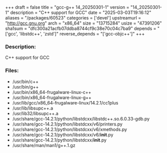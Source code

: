+++
draft = false
title = "gcc-g++ 14_20250301-1"
version = "14_20250301-1"
description = "C++ support for GCC"
date = "2025-03-03T19:16:12"
aliases = "/packages/60523"
categories = ['devel']
upstreamurl = "http://gcc.gnu.org"
arch = "x86_64"
size = "13715284"
usize = "47391206"
sha1sum = "dfc300a21acfb07ddba8744cf9c38e70c04c7ba9"
depends = "['gcc', 'libstdc++', 'zstd']"
reverse_depends = "['gcc-objc++']"
+++
### Description: 
C++ support for GCC

### Files: 
* /usr/bin/c++
* /usr/bin/g++
* /usr/bin/x86_64-frugalware-linux-c++
* /usr/bin/x86_64-frugalware-linux-g++
* /usr/lib/gcc/x86_64-frugalware-linux/14.2.1/cc1plus
* /usr/lib/libsupc++.a
* /usr/lib32/libsupc++.a
* /usr/share/gcc-14.2.1/python/libstdcxx/libstdc++.so.6.0.33-gdb.py
* /usr/share/gcc-14.2.1/python/libstdcxx/v6/printers.py
* /usr/share/gcc-14.2.1/python/libstdcxx/v6/xmethods.py
* /usr/share/gcc-14.2.1/python/libstdcxx/v6/__init__.py
* /usr/share/gcc-14.2.1/python/libstdcxx/__init__.py
* /usr/share/man/man1/g++.1.gz
